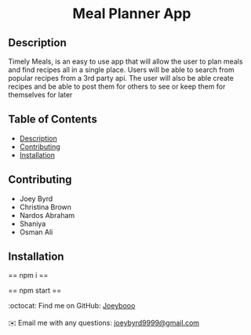 <h1 align="center">Meal Planner App </h1>
  


## Description
Timely Meals, is an easy to use app that will allow the user to plan meals and find recipes all in a single place. Users will be able to search from popular recipes from a 3rd party api. The user will also be able create recipes and be able to post them for others to see or keep them for themselves for later

## Table of Contents
- [Description](#description)
- [Contributing](#contributing)
- [Installation](#installation)

## Contributing
* Joey Byrd
* Christina Brown
* Nardos Abraham
* Shaniya
* Osman Ali

## Installation

== npm i ==
 
== npm start ==



:octocat: Find me on GitHub: [Joeybooo](https://github.com/Joeybooo)<br />
<br />
✉️ Email me with any questions: joeybyrd9999@gmail.com<br /><br />
